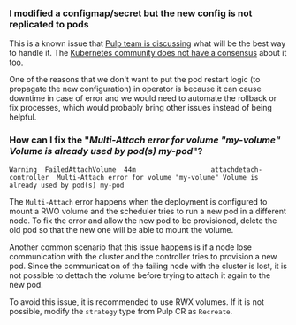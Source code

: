 ### **I modified a configmap/secret but the new config is not replicated to pods**

This is a known issue that [Pulp team is discussing](https://github.com/pulp/pulp-operator/issues/521) what will be the best way to handle it. The [Kubernetes community does not have a consensus](https://github.com/kubernetes/kubernetes/issues/22368) about it too.

One of the reasons that we don't want to put the pod restart logic (to propagate the new configuration) in operator is because it can cause downtime in case of error and we would need to automate the rollback or fix processes, which would probably bring other issues instead of being helpful.



### **How can I fix the "*Multi-Attach error for volume "my-volume" Volume is already used by pod(s) my-pod*"?**

    Warning  FailedAttachVolume  44m                   attachdetach-controller  Multi-Attach error for volume "my-volume" Volume is already used by pod(s) my-pod

The `Multi-Attach` error happens when the deployment is configured to mount a RWO volume and the scheduler tries to run a new pod in a different node. To fix the error and allow the new pod to be provisioned, delete the old pod so that the new one will be able to mount the volume.

Another common scenario that this issue happens is if a node lose communication with the cluster and the controller tries to provision a new pod. Since the communication of the failing node with the cluster is lost, it is not possible to dettach the volume before trying to attach it again to the new pod.

To avoid this issue, it is recommended to use RWX volumes. If it is not possible, modify the `strategy` type from Pulp CR as `Recreate`.